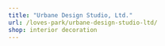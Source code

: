 ```yaml
---
title: "Urbane Design Studio, Ltd."
url: /loves-park/urbane-design-studio-ltd/
shop: interior decoration
---
```

